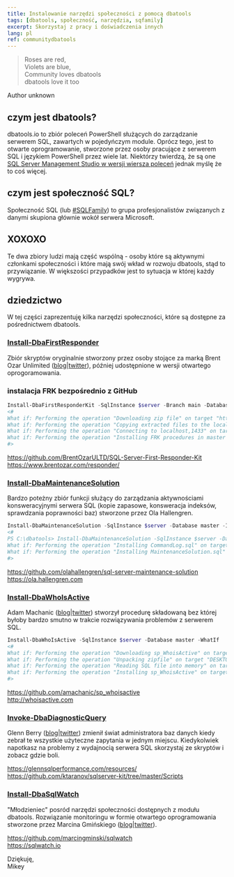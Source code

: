 ```yaml
---
title: Instalowanie narzędzi społeczności z pomocą dbatools
tags: [dbatools, społeczność, narzędzia, sqfamily]
excerpt: Skorzystaj z pracy i doświadczenia innych
lang: pl
ref: communitydbatools
---
```


> Roses are red,  
Violets are blue,  
Community loves dbatools  
dbatools love it too

Author unknown

## czym jest dbatools?

dbatools.io to zbiór poleceń PowerShell służących do zarządzanie serwerem SQL, zawartych w pojedyńczym module. Oprócz tego, jest to otwarte oprogramowanie, stworzone przez osoby pracujące z serwerem SQL i językiem PowerShell przez wiele lat. Niektórzy twierdzą, że są one [SQL Server Management Studio w wersji wiersza poleceń](https://www.bronowski.it/blog/2020/06/dbatools-io-command-line-sql-server-management-studio/) jednak myślę że to coś więcej.

## czym jest społeczność SQL?

Społeczność SQL (lub [#SQLFamily](https://twitter.com/hashtag/sqlfamily)) to grupa profesjonalistów związanych z danymi skupiona głównie wokół serwera Microsoft.

## XOXOXO

Te dwa zbiory ludzi mają część wspólną - osoby które są aktywnymi członkami społeczności i które mają swój wkład w rozwoju dbatools, stąd to przywiązanie. W większości przypadków jest to sytuacja w której każdy wygrywa.

## dziedzictwo

W tej części zaprezentuję kilka narzędzi społeczności, które są dostępne za pośrednictwem dbatools.

### [Install-DbaFirstResponder](https://docs.dbatools.io/#Install-DbaFirstResponderKit)

Zbiór skryptów oryginalnie stworzony przez osoby stojące za marką Brent Ozar Unlimited ([blog](http://www.brentozar.com/blog/)\|[twitter](https://twitter.com/BrentOzarULTD)), później udostępnione w wersji otwartego oprogoramowania.

### instalacja FRK bezpośrednio z GitHub

```powershell
Install-DbaFirstResponderKit -SqlInstance $server -Branch main -Database master -WhatIf
<#
What if: Performing the operation "Downloading zip file" on target "https://github.com/BrentOzarULTD/SQL-Server-First-Responder-Kit/archive/main.zip".
What if: Performing the operation "Copying extracted files to the local module cache" on target "LocalCachedCopy".
What if: Performing the operation "Connecting to localhost,1433" on target "localhost,1433".
What if: Performing the operation "Installing FRK procedures in master on localhost,1433" on target "master".
#>
```

<https://github.com/BrentOzarULTD/SQL-Server-First-Responder-Kit>  
<https://www.brentozar.com/responder/>

### [Install-DbaMaintenanceSolution](http://docs.dbatools.io/#Install-DbaMaintenanceSolution)

Bardzo poteżny zbiór funkcji służący do zarządzania aktywnościami konsweracyjnymi serwera SQL (kopie zapasowe, konsweracja indeksów, sprawdzania poprawności baz) stworzone przez Ola Hallengren.

```powershell
Install-DbaMaintenanceSolution -SqlInstance $server -Database master -InstallJobs -LogToTable -WhatIf 
<#
PS C:\dbatools> Install-DbaMaintenanceSolution -SqlInstance $server -Database master -InstallJobs -LogToTable -WhatIf 
What if: Performing the operation "Installing CommandLog.sql" on target "localhost,1433".
What if: Performing the operation "Installing MaintenanceSolution.sql" on target "localhost,1433".
#>
```

<https://github.com/olahallengren/sql-server-maintenance-solution>  
<https://ola.hallengren.com>

### [Install-DbaWhoIsActive](http://docs.dbatools.io/#Install-DbaWhoIsActive)

Adam Machanic ([blog](http://dataeducation.com/)\|[twitter](https://twitter.com/AdamMachanic)) stworzył procedurę składowaną bez której byłoby bardzo smutno w trakcie rozwiązywania problemów z serwerem SQL.

```powershell
Install-DbaWhoIsActive -SqlInstance $server -Database master -WhatIf  
<#  
What if: Performing the operation "Downloading sp_WhoisActive" on target "DESKTOP-VDRVEN3".
What if: Performing the operation "Unpacking zipfile" on target "DESKTOP-VDRVEN3".
What if: Performing the operation "Reading SQL file into memory" on target "DESKTOP-VDRVEN3".
What if: Performing the operation "Installing sp_WhoisActive" on target "localhost,1433".
#>
```

<https://github.com/amachanic/sp_whoisactive>  
<http://whoisactive.com>

### [Invoke-DbaDiagnosticQuery](http://docs.dbatools.io/#Invoke-DbaDiagnosticQuery)

Glenn Berry ([blog](https://glennsqlperformance.com/)\|[twitter](https://twitter.com/GlennAlanBerry)) zmienił świat administratora baz danych kiedy zebrał te wszystkie użyteczne zapytania w jednym miejscu. Kiedykolwiek napotkasz na problemy z wydajnocią serwera SQL skorzystaj ze skryptów i zobacz gdzie boli.

<https://glennsqlperformance.com/resources/>
<https://github.com/ktaranov/sqlserver-kit/tree/master/Scripts>

### [Install-DbaSqlWatch](http://docs.dbatools.io/#Install-DbaSqlWatch)

"Młodzieniec" posród narzędzi społeczności dostępnych z modułu dbatools. Rozwiązanie monitoringu w formie otwartego oprogramowania stworzone przez Marcina Gmińskiego ([blog](https://marcin.gminski.net/)\|[twitter](https://twitter.com/marcingminski)).

<https://github.com/marcingminski/sqlwatch>  
<https://sqlwatch.io>

Dziękuję,  
Mikey